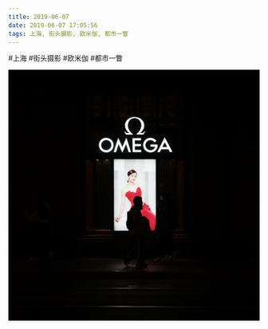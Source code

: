 ```yaml
---
title: 2019-06-07
date: 2019-06-07 17:05:56
tags: 上海, 街头摄影, 欧米伽, 都市一瞥
---
```




#上海 #街头摄影 #欧米伽 #都市一瞥

![](/assets/images/2019/06/8cb5b7660f21d4265c1c3d0b8736427d.jpg)
